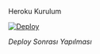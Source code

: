 Heroku Kurulum

  

[![Deploy](https://www.herokucdn.com/deploy/button.svg)](https://heroku.com/deploy?template=https://github.com/PornoHup/Teslaz)  

 <i>Deploy Sonrası Yapılması

